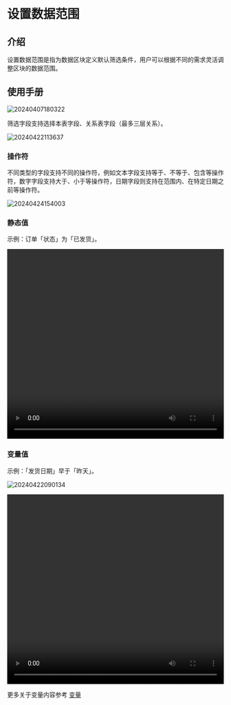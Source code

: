 # 设置数据范围

## 介绍

设置数据范围是指为数据区块定义默认筛选条件，用户可以根据不同的需求灵活调整区块的数据范围。

## 使用手册

![20240407180322](https://static-docs.nocobase.com/20240407180322.png)

筛选字段支持选择本表字段、关系表字段（最多三层关系）。

![20240422113637](https://static-docs.nocobase.com/20240422113637.png)

### 操作符

不同类型的字段支持不同的操作符，例如文本字段支持等于、不等于、包含等操作符，数字字段支持大于、小于等操作符，日期字段则支持在范围内、在特定日期之前等操作符。

![20240424154003](https://static-docs.nocobase.com/20240424154003.png)

### 静态值

示例：订单「状态」为「已发货」。

 <video width="100%" height="440" controls>
      <source src="https://static-docs.nocobase.com/20240415204206.mp4" type="video/mp4">
</video>

### 变量值

示例：「发货日期」早于「昨天」。

![20240422090134](https://static-docs.nocobase.com/20240422090134.png)

 <video width="100%" height="440" controls>
      <source src="https://static-docs.nocobase.com/20240415214709.mp4" type="video/mp4">
</video>

更多关于变量内容参考 [变量](/handbook/ui/variables)
